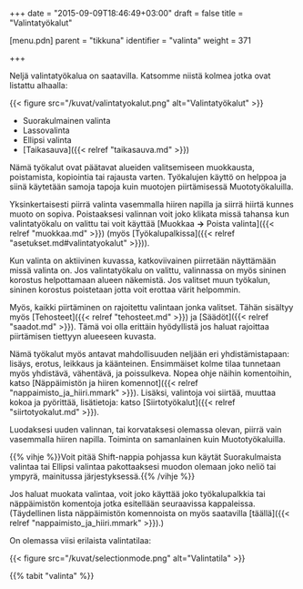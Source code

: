 +++
date = "2015-09-09T18:46:49+03:00"
draft = false
title = "Valintatyökalut"

[menu.pdn]
	parent = "tikkuna"
	identifier = "valinta"
	weight = 371

+++

Neljä valintatyökalua on saatavilla. Katsomme niistä kolmea jotka ovat listattu alhaalla:

{{< figure src="/kuvat/valintatyokalut.png" alt="Valintatyökalut" >}}	

*	Suorakulmainen valinta
*	Lassovalinta
*	Ellipsi valinta
*	[Taikasauva]({{< relref "taikasauva.md" >}})

Nämä työkalut ovat päätavat alueiden valitsemiseen muokkausta, poistamista, kopiointia tai rajausta varten. Työkalujen käyttö on helppoa ja siinä käytetään samoja tapoja kuin
muotojen piirtämisessä Muototyökaluilla.

Yksinkertaisesti piirrä valinta vasemmalla hiiren napilla ja siirrä hiirtä kunnes muoto on sopiva. Poistaaksesi valinnan voit joko klikata missä tahansa kun valintatyökalu 
on valittu tai voit käyttää [Muokkaa **&rarr;** Poista valinta]({{< relref "muokkaa.md" >}}) (myös [Työkalupalkissa]({{< relref "asetukset.md#valintatyokalut" >}})).

Kun valinta on aktiivinen kuvassa, katkoviivainen piirretään näyttämään missä valinta on. Jos valintatyökalu on valittu, valinnassa on myös sininen korostus helpottamaan 
alueen näkemistä. Jos valitset muun työkalun, sininen korostus poistetaan jotta voit erottaa värit helpommin.

Myös, kaikki piirtäminen on rajoitettu valintaan jonka valitset. Tähän sisältyy myös [Tehosteet]({{< relref "tehosteet.md" >}}) ja [Säädöt]({{< relref "saadot.md" >}}). 
Tämä voi olla erittäin hyödyllistä jos haluat rajoittaa piirtämisen tiettyyn alueeseen kuvasta.

Nämä työkalut myös antavat mahdollisuuden neljään eri yhdistämistapaan: lisäys, erotus, leikkaus ja käänteinen. Ensimmäiset kolme tilaa tunnetaan myös yhdistävä, vähentävä, 
ja poissulkeva. Nopea ohje näihin komentoihin, katso [Näppäimistön ja hiiren komennot]({{< relref "nappaimisto_ja_hiiri.mmark" >}}). Lisäksi, valintoja voi siirtää, muuttaa kokoa 
ja pyörittää, lisätietoja: katso [Siirtotyökalut]({{< relref "siirtotyokalut.md" >}}).

Luodaksesi uuden valinnan, tai korvataksesi olemassa olevan, piirrä vain vasemmalla hiiren napilla. Toiminta on samanlainen kuin Muototyökaluilla.

{{% vihje %}}Voit pitää Shift-nappia pohjassa kun käytät Suorakulmaista valintaa tai Ellipsi valintaa pakottaaksesi muodon olemaan joko neliö tai ympyrä, mainitussa järjestyksessä.{{% /vihje %}}

Jos haluat muokata valintaa, voit joko käyttää joko työkalupalkkia tai näppäimistön komentoja jotka esitellään seuraavissa kappaleissa. (Täydellinen lista näppäimistön komennoista 
on myös saatavilla [täällä]({{< relref "nappaimisto_ja_hiiri.mmark" >}}).)

On olemassa viisi erilaista valintatilaa:

{{< figure src="/kuvat/selectionmode.png" alt="Valintatila" >}}	

{{% tabit "valinta" %}}
